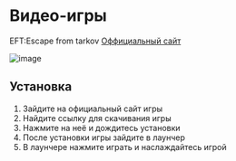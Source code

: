 # Видео-игры
EFT:Escape from tarkov [Оффициальный сайт](https://www.escapefromtarkov.com/)

![image](https://github.com/user-attachments/assets/5e0ec5b2-36c4-423e-b58f-0cd1b7254d28)


## Установка

1. Зайдите на официальный сайт игры
2. Найдите ссылку для скачивания игры
3. Нажмите на неё и дождитесь установки
4. После установки игры зайдите в лаунчер
5. В лаунчере нажмите играть и наслаждайтесь игрой
